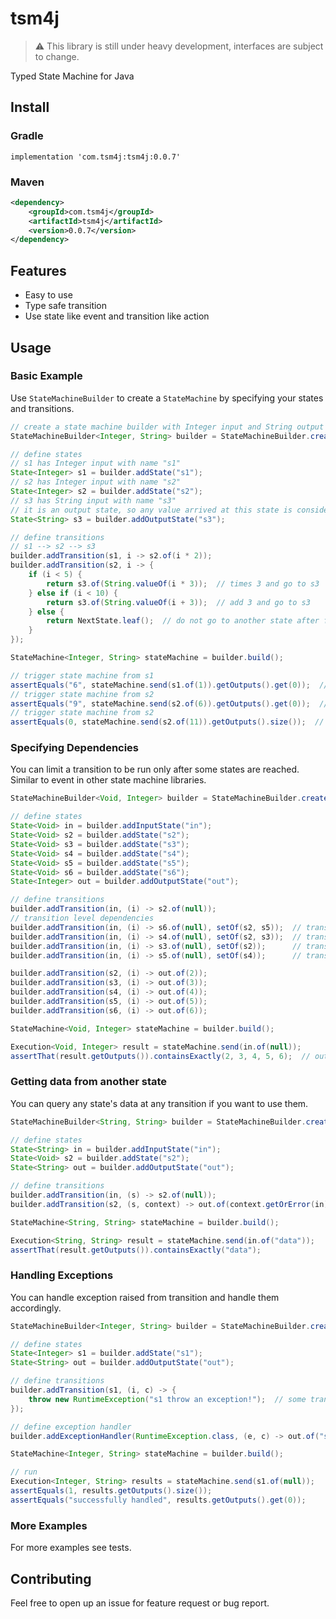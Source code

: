 # tsm4j
> :warning: This library is still under heavy development, interfaces are subject to change.

Typed State Machine for Java

## Install

### Gradle
```
implementation 'com.tsm4j:tsm4j:0.0.7'
```

### Maven
```xml
<dependency>
    <groupId>com.tsm4j</groupId>
    <artifactId>tsm4j</artifactId>
    <version>0.0.7</version>
</dependency>
```

## Features
- Easy to use
- Type safe transition
- Use state like event and transition like action

## Usage

### Basic Example

Use `StateMachineBuilder` to create a `StateMachine` by specifying your states and transitions.

```java
// create a state machine builder with Integer input and String output named demo
StateMachineBuilder<Integer, String> builder = StateMachineBuilder.create("demo");

// define states
// s1 has Integer input with name "s1"
State<Integer> s1 = builder.addState("s1");
// s2 has Integer input with name "s2"
State<Integer> s2 = builder.addState("s2");
// s3 has String input with name "s3"
// it is an output state, so any value arrived at this state is considered as an output
State<String> s3 = builder.addOutputState("s3");

// define transitions
// s1 --> s2 --> s3
builder.addTransition(s1, i -> s2.of(i * 2));
builder.addTransition(s2, i -> {
    if (i < 5) {
        return s3.of(String.valueOf(i * 3));  // times 3 and go to s3
    } else if (i < 10) {
        return s3.of(String.valueOf(i + 3));  // add 3 and go to s3 
    } else {
        return NextState.leaf();  // do not go to another state after finish this transition
    }
});

StateMachine<Integer, String> stateMachine = builder.build();

// trigger state machine from s1
assertEquals("6", stateMachine.send(s1.of(1)).getOutputs().get(0));  // 1 * 2 * 3 = 6
// trigger state machine from s2
assertEquals("9", stateMachine.send(s2.of(6)).getOutputs().get(0));  // 6 + 3 = 9
// trigger state machine from s2
assertEquals(0, stateMachine.send(s2.of(11)).getOutputs().size());  // no output
```

### Specifying Dependencies
You can limit a transition to be run only after some states are reached.
Similar to event in other state machine libraries.
```java
StateMachineBuilder<Void, Integer> builder = StateMachineBuilder.create("test");

// define states
State<Void> in = builder.addInputState("in");
State<Void> s2 = builder.addState("s2");
State<Void> s3 = builder.addState("s3");
State<Void> s4 = builder.addState("s4");
State<Void> s5 = builder.addState("s5");
State<Void> s6 = builder.addState("s6");
State<Integer> out = builder.addOutputState("out");

// define transitions
builder.addTransition(in, (i) -> s2.of(null));
// transition level dependencies
builder.addTransition(in, (i) -> s6.of(null), setOf(s2, s5));  // transition to s6 must run after reaching s2 and s5
builder.addTransition(in, (i) -> s4.of(null), setOf(s2, s3));  // transition to s4 must run after reaching s2 and s3
builder.addTransition(in, (i) -> s3.of(null), setOf(s2));      // transition to s3 must run after reaching s2
builder.addTransition(in, (i) -> s5.of(null), setOf(s4));      // transition to s5 must run after reaching s4

builder.addTransition(s2, (i) -> out.of(2));
builder.addTransition(s3, (i) -> out.of(3));
builder.addTransition(s4, (i) -> out.of(4));
builder.addTransition(s5, (i) -> out.of(5));
builder.addTransition(s6, (i) -> out.of(6));

StateMachine<Void, Integer> stateMachine = builder.build();

Execution<Void, Integer> result = stateMachine.send(in.of(null));
assertThat(result.getOutputs()).containsExactly(2, 3, 4, 5, 6);  // outputs are in specified order
```
### Getting data from another state
You can query any state's data at any transition if you want to use them.

```java
StateMachineBuilder<String, String> builder = StateMachineBuilder.create("test");

// define states
State<String> in = builder.addInputState("in");
State<Void> s2 = builder.addState("s2");
State<String> out = builder.addOutputState("out");

// define transitions
builder.addTransition(in, (s) -> s2.of(null));
builder.addTransition(s2, (s, context) -> out.of(context.getOrError(in)));  // get data of "in" state

StateMachine<String, String> stateMachine = builder.build();

Execution<String, String> result = stateMachine.send(in.of("data"));
assertThat(result.getOutputs()).containsExactly("data");
```

### Handling Exceptions
You can handle exception raised from transition and handle them accordingly.
```java
StateMachineBuilder<Integer, String> builder = StateMachineBuilder.create("testExceptionHandler");

// define states
State<Integer> s1 = builder.addState("s1");
State<String> out = builder.addOutputState("out");

// define transitions
builder.addTransition(s1, (i, c) -> {
    throw new RuntimeException("s1 throw an exception!");  // some transition can throw an exception
});

// define exception handler
builder.addExceptionHandler(RuntimeException.class, (e, c) -> out.of("successfully handled"));  // handle it and transition to appropriate state

StateMachine<Integer, String> stateMachine = builder.build();

// run
Execution<Integer, String> results = stateMachine.send(s1.of(null));
assertEquals(1, results.getOutputs().size());
assertEquals("successfully handled", results.getOutputs().get(0));
```
### More Examples
For more examples see tests.

## Contributing
Feel free to open up an issue for feature request or bug report.
